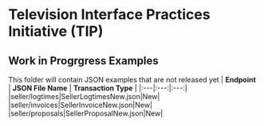 # Television Interface Practices Initiative (TIP)
## Work in Progrgress Examples

This folder will contain JSON examples that are not released yet
| **Endpoint** | **JSON File Name** | **Transaction Type** |
|:---|:---:|:---:|
|seller/logtimes|SellerLogtimesNew.json|New|
|seller/invoices|SellerInvoiceNew.json|New|
|seller/proposals|SellerProposalNew.json|New|


